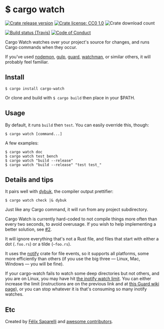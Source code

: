 # $ cargo watch

[![Crate release version](https://img.shields.io/crates/v/cargo-watch.svg?style=flat-square)](https://crates.io/crates/cargo-watch)
[![Crate license: CC0 1.0](https://img.shields.io/crates/l/cargo-watch.svg?style=flat-square)](https://creativecommons.org/publicdomain/zero/1.0/)
![Crate download count](https://img.shields.io/crates/d/cargo-watch.svg?style=flat-square)

[![Build status (Travis)](https://img.shields.io/travis/passcod/cargo-watch.svg?style=flat-square)](https://travis-ci.org/passcod/cargo-watch)
[![Code of Conduct](https://img.shields.io/badge/contributor-covenant-123456.svg?style=flat-square)](http://contributor-covenant.org/version/1/1/0/)

Cargo Watch watches over your project's source for changes, and runs Cargo
commands when they occur.

If you've used [nodemon], [gulp], [guard], [watchman], or similar others,
it will probably feel familiar.

[nodemon]: http://nodemon.io/
[gulp]: http://gulpjs.com/
[guard]: http://guardgem.org/
[watchman]: https://facebook.github.io/watchman/

## Install

```
$ cargo install cargo-watch
```

Or clone and build with `$ cargo build` then place in your $PATH.


## Usage

By default, it runs `build` then `test`. You can easily override this, though:

    $ cargo watch [command...]

A few examples:

```
$ cargo watch doc
$ cargo watch test bench
$ cargo watch "build --release"
$ cargo watch "build --release" "test test_"
```

## Details and tips

It pairs well with [dybuk], the compiler output prettifier:

    $ cargo watch check |& dybuk

Just like any Cargo command, it will run from any project subdirectory.

Cargo Watch is currently hard-coded to not compile things more often than every
two seconds, to avoid overusage. If you wish to help implementing a better
solution, see [#2](https://github.com/passcod/cargo-watch/issues/2).

It will ignore everything that's not a Rust file, and files that start with
either a dot (`.foo.rs`) or a tilde (`~foo.rs`).

It uses the [notify] crate for file events, so it supports all platforms, some
more efficiently than others (if you use the big three — Linux, Mac, Windows —
you will be fine).

If your cargo-watch fails to watch some deep directories but not others, and you
are on Linux, you may have hit [the inotify watch limit](http://blog.sorah.jp/2012/01/24/inotify-limitation).
You can either increase the limit (instructions are on the previous link and at
[this Guard wiki page](https://github.com/guard/listen/wiki/Increasing-the-amount-of-inotify-watchers)),
or you can stop whatever it is that's consuming so many inotify watches.

## Etc

Created by [Félix Saparelli][passcod] and [awesome contributors][contributors].

[contributors]: https://github.com/passcod/cargo-watch/network/members
[dybuk]: https://github.com/Ticki/dybuk
[notify]: https://github.com/passcod/rsnotify
[passcod]: https://passcod.name
